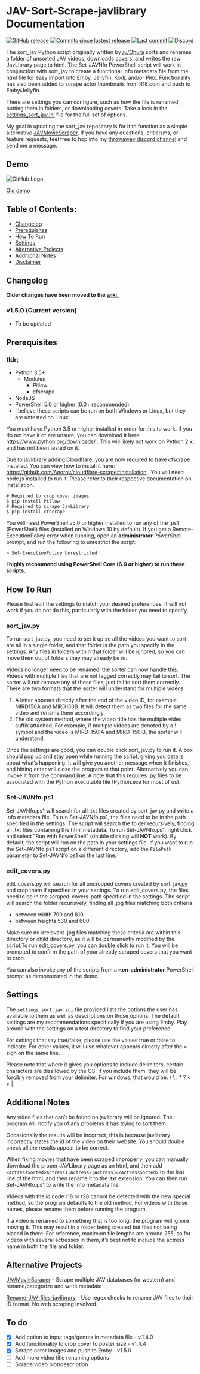 # JAV-Sort-Scrape-javlibrary Documentation
[![GitHub release](https://img.shields.io/github/release/jvlflame/JAV-Sort-Scrape-javlibrary?style=flat-square)](https://github.com/jvlflame/JAV-Sort-Scrape-javlibrary/releases)
[![Commits since lastest release](https://img.shields.io/github/commits-since/jvlflame/JAV-Sort-Scrape-javlibrary/latest/master?style=flat-square)](#)
[![Last commit](https://img.shields.io/github/last-commit/jvlflame/JAV-Sort-Scrape-javlibrary?style=flat-square)](https://github.com/jvlflame/JAV-Sort-Scrape-javlibrary/commits/master)
[![Discord](https://img.shields.io/discord/608449512352120834?style=flat-square)](https://discord.gg/K2Yjevk)

The sort_jav Python script originally written by [/u/Ohura](https://reddit.com/user/Ohura) sorts and renames a folder of unsorted JAV videos, downloads covers, and writes the raw JavLibrary page to html. The Set-JAVNfo PowerShell script will work in conjunction with sort_jav to create a functional .nfo metadata file from the html file for easy import into Emby, Jellyfin, Kodi, and/or Plex. Functionality has also been added to scrape actor thumbnails from R18.com and push to Emby/Jellyfin.

There are settings you can configure, such as how the file is renamed, putting them in folders, or downloading covers. Take a look in the [settings_sort_jav.ini](/settings_sort_jav.ini) file for the full set of options.

My goal in updating the sort_jav repository is for it to function as a simple alternative [JAVMovieScraper](https://github.com/DoctorD1501/JAVMovieScraper). If you have any questions, criticisms, or feature requests, feel free to hop into my [throwaway discord channel](https://discord.gg/K2Yjevk) and send me a message.

## Demo
![GitHub Logo](extras/demo.gif)

[Old demo](https://gfycat.com/vibrantambitiouscoyote)

## Table of Contents:
* [Changelog](#Change-Notes)
* [Prerequisites](#Prerequisites)
* [How To Run](#How-To-Run)
* [Settings](#Settings)
* [Alternative Projects](#Alternative-Projects)
* [Additional Notes](#Additional-Notes)
* [Disclaimer](#Disclaimer)

## Changelog
**Older changes have been moved to the [wiki.](https://github.com/jvlflame/JAV-Sort-Scrape-javlibrary/wiki)**
### v1.5.0 (Current version)
- To be updated

## Prerequisites
### tldr;
- Python 3.5+
  - Modules
    - Pillow
    - cfscrape
- NodeJS
- PowerShell 5.0 or higher (6.0+ recommended)
- I believe these scripts can be run on both Windows or Linux, but they are untested on Linux


You must have Python 3.5 or higher installed in order for this to work. If you do not have it or are
unsure, you can download it here: https://www.python.org/downloads/ . This will likely not work
on Python 2.x, and has not been tested on it.

Due to javlibrary adding Cloudflare, you are now required to have cfscrape installed. You can
view how to install it here: https://github.com/Anorov/cloudflare-scrape#installation . You will
need node.js installed to run it. Please refer to their respective documentation on installation.

```
# Required to crop cover images
$ pip install Pillow
# Required to scrape JavLibrary
$ pip install cfscrape
```

You will need PowerShell v5.0 or higher installed to run any of the .ps1 (PowerShell) files (installed on Windows 10 by default). If you get a Remote-ExecutionPolicy error when running, open an **administrator** PowerShell prompt, and run the following to unrestrict the script:
```
> Set-ExecutionPolicy Unrestricted
```

**I highly recommend using PowerShell Core (6.0 or higher) to run these scripts.** 

## How To Run
Please first edit the settings to match your desired preferences. It will not work if you do not do this, particularly with the folder you need to specify.

### sort_jav.py
To run sort_jav.py, you need to set it up so all the videos you want to sort are all in a single folder, and that folder is
the path you specify in the settings. Any files in folders within that folder will be ignored, so you
can move them out of folders they may already be in.

Videos no longer need to be renamed, the sorter can now handle this. Videos with multiple files
that are not tagged correctly may fail to sort. The sorter will not remove any of these files, just
fail to sort them correctly. There are two formats that the sorter will understand for multiple
videos:

1. A letter appears directly after the end of the video ID, for example MIRD150A and
MIRD150B. It will detect them as two files for the same video and rename them
accordingly.
2. The old system method, where the video title has the multiple video suffix attached. For
example, if multiple videos are denoted by a ! symbol and the video is MIRD-150!A and
MIRD-150!B, the sorter will understand.

Once the settings are good, you can double click sort_jav.py to run it. A box should pop up and
stay open while running the script, giving you details about what’s happening. It will give you
another message when it finishes, and hitting enter will close the program at that point.
Alternatively you can invoke it from the command line. A note that this requires .py files to be
associated with the Python executable file (Python.exe for most of us).

### Set-JAVNfo.ps1
Set-JAVNfo.ps1 will search for all .txt files created by sort_jav.py and write a .nfo metadata file. To run Set-JAVNfo.ps1, the files need to be in the path specified in the settings.  The script will search the folder recursively, finding all .txt files containing the html metadata. To run Set-JAVNfo.ps1, right click and select "Run with PowerShell" (double clicking will **NOT** work). By default, the script will run on the path in your settings file. If you want to run the Set-JAVNfo.ps1 script on a different directory, add the `FilePath` parameter to Set-JAVNfo.ps1 on the last line.

### edit_covers.py
edit_covers.py will search for all uncropped covers created by sort_jav.py and crop them if specified in your settings. To run edit_covers.py, the files need to be in the scraped-covers-path specified in the settings. The script will search the folder recurisvely, finding all .jpg files matching both critieria:
- between width 790 and 810
- between heights 530 and 600.

Make sure no irrelevant .jpg files matching these criteria are within this directory or child directory, as it will be permanently modified by the script.To run edit_covers.py, you can double click to run it. You will be prompted to confirm the path of your already scraped covers that you want to crop.

You can also invoke any of the scripts from a **non-administrator** PowerShell prompt as demonstrated in the demo.

## Settings
The `settings_sort_jav.ini` file provided lists the options the user has available to them as well as descriptions on those options. The default settings are my recommendations specifically if you are using Emby. Play around with the settings on a test directory to find your preference.

For settings that say true/false, please use the values true or false to indicate. For other values,
it will use whatever appears directly after the = sign on the same line.

Please note that where it gives you options to include delimiters, certain characters are
disallowed by the OS. If you include them, they will be forcibly removed from your delimiter. For
windows, that would be: / \ : * ? < > |

## Additional Notes
Any video files that can’t be found on javlibrary will be ignored. The program will notify you of
any problems it has trying to sort them.

Occasionally the results will be incorrect, this is because javlibrary incorrectly states the id of the
video on their website. You should double check all the results appear to be correct.

When fixing movies that have been scraped improperly, you can manually download the proper JAVLibrary page as an html, and then add
```<ActressSorted>Actress1|Actress2|Actress3</ActressSorted>``` to the last line of the html, and then rename it to the .txt extension. You can then run Set-JAVNfo.ps1 to write the .nfo metadata file.

Videos with the id code r18 or t28 cannot be detected with the new special method, so the
program defaults to the old method. For videos with those names, please rename them before
running the program.

If a video is renamed to something that is too long, the program will ignore moving it. This may
result in a folder being created but files not being placed in there. For reference, maximum file
lengths are around 255, so for videos with several actresses in them, it’s best not to include the
actress name in both the file and folder.

## Alternative Projects
[JAVMovieScraper](https://github.com/DoctorD1501/JAVMovieScraper) - Scrape multiple JAV databases (or western) and rename/categorize and write metadata

[Rename-JAV-files-javlibrary](https://github.com/jvlflame/Rename-JAV-files-javlibrary) - Use regex checks to rename JAV files to their ID format. No web scraping involved.

## To do

- [x] Add option to input tags/genres in metadata file - v.1.4.0
- [x] Add functionality to crop cover to poster size - v1.4.4
- [x] Scrape actor images and push to Emby - v1.5.0
- [ ] Add more video title renaming options
- [ ] Scrape video plot/description
